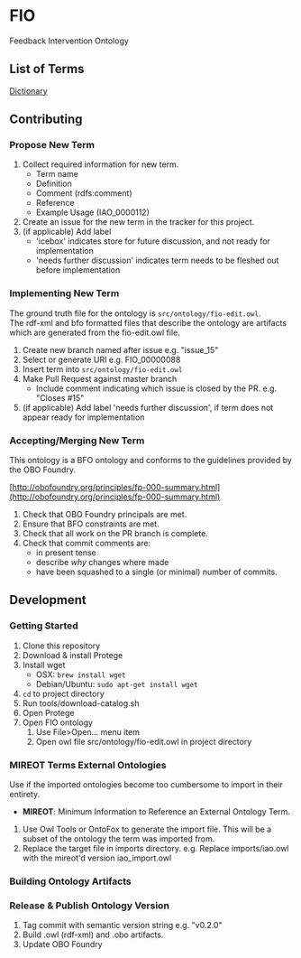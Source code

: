 # FIO
Feedback Intervention Ontology

## List of Terms
[Dictionary](DICTIONARY.md)

## Contributing
### Propose New Term
1. Collect required information for new term.
    * Term name
    * Definition
    * Comment (rdfs:comment)
    * Reference
    * Example Usage (IAO_0000112)
1. Create an issue for the new term in the tracker for this project.
1. (if applicable) Add label 
   * 'icebox' indicates store for future discussion, and not ready for implementation
   * 'needs further discussion' indicates term needs to be fleshed out before implementation

### Implementing New Term
The ground truth file for the ontology is `src/ontology/fio-edit.owl`.  
The rdf-xml and bfo formatted files that describe the ontology are artifacts which are generated from the fio-edit.owl file.

1. Create new branch named after issue e.g. "issue_15"
1. Select or generate URI e.g. FIO_00000088
1. Insert term into `src/ontology/fio-edit.owl`
1. Make Pull Request against master branch
    * Include comment indicating which issue is closed by the PR. e.g. "Closes #15"
1. (if applicable) Add label 'needs further discussion', if term does not appear ready for implementation

### Accepting/Merging New Term
This ontology is a BFO ontology and conforms to the guidelines provided by the OBO Foundry.

[http://obofoundry.org/principles/fp-000-summary.html](http://obofoundry.org/principles/fp-000-summary.html)

1. Check that OBO Foundry principals are met.
1. Ensure that BFO constraints are met.
1. Check that all work on the PR branch is complete.
1. Check that commit comments are:
    * in present tense
    * describe *why* changes where made
    * have been squashed to a single (or minimal) number of commits.

## Development

### Getting Started
1. Clone this repository
2. Download & install Protege
3. Install wget 
    * OSX: `brew install wget`
    * Debian/Ubuntu: `sudo apt-get install wget`
3. `cd` to project directory
4. Run tools/download-catalog.sh
5. Open Protege
6. Open FIO ontology
    1. Use File>Open... menu item
    2. Open owl file src/ontology/fio-edit.owl in project directory

### MIREOT Terms External Ontologies
Use if the imported ontologies become too cumbersome to import in their entirety.
- **MIREOT**: Minimum Information to Reference an External Ontology Term.

1. Use Owl Tools or OntoFox to generate the import file.  This will be a subset of the ontology the term was imported from.
2. Replace the target file in imports directory.
    e.g. Replace imports/iao.owl with the mireot'd version iao_import.owl

### Building Ontology Artifacts

### Release & Publish Ontology Version
1. Tag commit with semantic version string e.g. "v0.2.0"
1. Build .owl (rdf-xml) and .obo artifacts.
1. Update OBO Foundry

